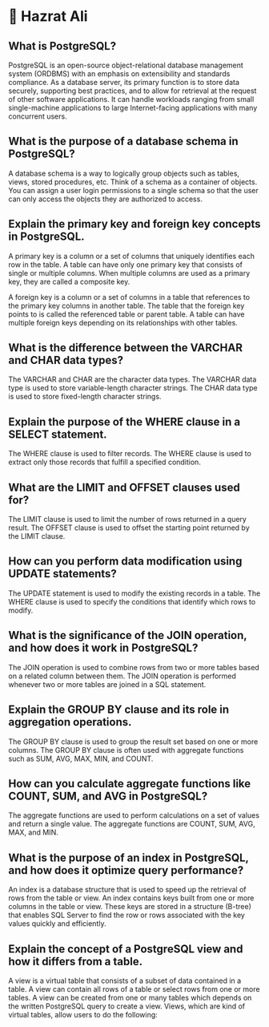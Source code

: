 # 🐞 Hazrat Ali


## What is PostgreSQL?

PostgreSQL is an open-source object-relational database management system (ORDBMS) with an emphasis on extensibility and standards compliance. As a database server, its primary function is to store data securely, supporting best practices, and to allow for retrieval at the request of other software applications. It can handle workloads ranging from small single-machine applications to large Internet-facing applications with many concurrent users.

## What is the purpose of a database schema in PostgreSQL?

A database schema is a way to logically group objects such as tables, views, stored procedures, etc. Think of a schema as a container of objects. You can assign a user login permissions to a single schema so that the user can only access the objects they are authorized to access.

## Explain the primary key and foreign key concepts in PostgreSQL.

A primary key is a column or a set of columns that uniquely identifies each row in the table. A table can have only one primary key that consists of single or multiple columns. When multiple columns are used as a primary key, they are called a composite key.

A foreign key is a column or a set of columns in a table that references to the primary key columns in another table. The table that the foreign key points to is called the referenced table or parent table. A table can have multiple foreign keys depending on its relationships with other tables.

## What is the difference between the VARCHAR and CHAR data types?

The VARCHAR and CHAR are the character data types. The VARCHAR data type is used to store variable-length character strings. The CHAR data type is used to store fixed-length character strings.

## Explain the purpose of the WHERE clause in a SELECT statement.

The WHERE clause is used to filter records. The WHERE clause is used to extract only those records that fulfill a specified condition.

## What are the LIMIT and OFFSET clauses used for?

The LIMIT clause is used to limit the number of rows returned in a query result. The OFFSET clause is used to offset the starting point returned by the LIMIT clause.

## How can you perform data modification using UPDATE statements?

The UPDATE statement is used to modify the existing records in a table. The WHERE clause is used to specify the conditions that identify which rows to modify.

## What is the significance of the JOIN operation, and how does it work in PostgreSQL?

The JOIN operation is used to combine rows from two or more tables based on a related column between them. The JOIN operation is performed whenever two or more tables are joined in a SQL statement.

## Explain the GROUP BY clause and its role in aggregation operations.

The GROUP BY clause is used to group the result set based on one or more columns. The GROUP BY clause is often used with aggregate functions such as SUM, AVG, MAX, MIN, and COUNT.

## How can you calculate aggregate functions like COUNT, SUM, and AVG in PostgreSQL?

The aggregate functions are used to perform calculations on a set of values and return a single value. The aggregate functions are COUNT, SUM, AVG, MAX, and MIN.

## What is the purpose of an index in PostgreSQL, and how does it optimize query performance?

An index is a database structure that is used to speed up the retrieval of rows from the table or view. An index contains keys built from one or more columns in the table or view. These keys are stored in a structure (B-tree) that enables SQL Server to find the row or rows associated with the key values quickly and efficiently.

## Explain the concept of a PostgreSQL view and how it differs from a table.

A view is a virtual table that consists of a subset of data contained in a table. A view can contain all rows of a table or select rows from one or more tables. A view can be created from one or many tables which depends on the written PostgreSQL query to create a view. Views, which are kind of virtual tables, allow users to do the following:
